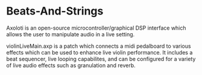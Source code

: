 # Beats-And-Strings

Axoloti is an open-source microcontroller/graphical DSP interface which allows the user to manipulate audio in a live setting.

violinLiveMain.axp is a patch which connects a midi pedalboard to various effects which can be used to enhance live violin performance. It includes a beat sequencer, live looping capabilites, and can be configured for a variety of live audio effects such as granulation and reverb.